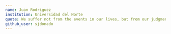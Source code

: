 ```yaml
---
name: Juan Rodriguez
institution: Universidad del Norte
quote: We suffer not from the events in our lives, but from our judgment about them.
github_user: sjdonado
---
```

